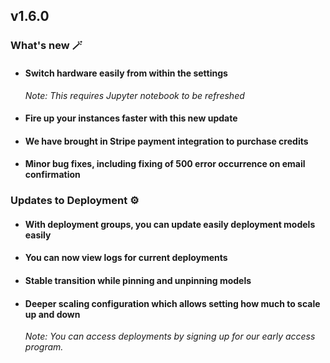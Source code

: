 
## v1.6.0

### What's new 🪄

- #### Switch hardware easily from within the settings

     *Note: This requires Jupyter notebook to be refreshed*

- #### Fire up your instances faster with this new update

- #### We have brought in Stripe payment integration to purchase credits

- #### Minor bug fixes, including fixing of 500 error occurrence on email confirmation 

### Updates to Deployment ⚙️
- #### With deployment groups, you can update easily deployment models easily

- #### You can now view logs for current deployments

- #### Stable transition while pinning and unpinning models

- #### Deeper scaling configuration which allows setting how much to scale up and down  
    *Note: You can access deployments by signing up for our early access program.*

